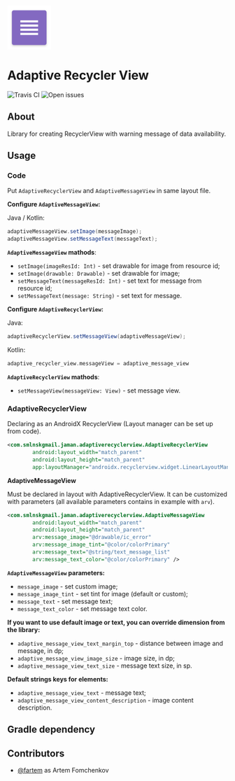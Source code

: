 <img src="media/ic_app.png" height="100px" />

Adaptive Recycler View
=============

![Travis CI](https://img.shields.io/travis/fartem/adaptive-recycler-view)
![Open issues](https://img.shields.io/github/issues-raw/fartem/adaptive-recycler-view.svg?color=ff534a)

About
-------------

Library for creating RecyclerView with warning message of data availability.

Usage
-------------

### Code

Put `AdaptiveRecyclerView` and `AdaptiveMessageView` in same layout file.

__Configure `AdaptiveMessageView`:__

Java / Kotlin:
```java
adaptiveMessageView.setImage(messageImage);
adaptiveMessageView.setMessageText(messageText);
```

__`AdaptiveMessageView` mathods__:

* `setImage(imageResId: Int)` - set drawable for image from resource id;
* `setImage(drawable: Drawable)` - set drawable for image;
* `setMessageText(messageResId: Int)` - set text for message from resource id; 
* `setMessageText(message: String)` - set text for message.

__Configure `AdaptiveRecyclerView`:__

Java:
```java
adaptiveRecyclerView.setMessageView(adaptiveMessageView);
```

Kotlin:
```kotlin
adaptive_recycler_view.messageView = adaptive_message_view
```

__`AdaptiveRecyclerView` mathods__:

* `setMessageView(messageView: View)` - set message view.

### AdaptiveRecyclerView

Declaring as an AndroidX RecyclerView (Layout manager can be set up from code).

```xml
<com.smlnskgmail.jaman.adaptiverecyclerview.AdaptiveRecyclerView
        android:layout_width="match_parent"
        android:layout_height="match_parent"
        app:layoutManager="androidx.recyclerview.widget.LinearLayoutManager" />
```

__AdaptiveMessageView__

Must be declared in layout with AdaptiveRecyclerView. It can be customized with parameters (all available parameters contains in example with `arv`).
```xml
<com.smlnskgmail.jaman.adaptiverecyclerview.AdaptiveMessageView
        android:layout_width="match_parent"
        android:layout_height="match_parent"
        arv:message_image="@drawable/ic_error"
        arv:message_image_tint="@color/colorPrimary"
        arv:message_text="@string/text_message_list"
        arv:message_text_color="@color/colorPrimary" />
```

__`AdaptiveMessageView` parameters:__

* `message_image` - set custom image;
* `message_image_tint` - set tint for image (default or custom);
* `message_text` - set message text;
* `message_text_color` - set message text color.

__If you want to use default image or text, you can override dimension from the library:__

* `adaptive_message_view_text_margin_top` - distance between image and message, in dp;
* `adaptive_message_view_image_size` - image size, in dp;
* `adaptive_message_view_text_size` - message text size, in sp.

__Default strings keys for elements:__

* `adaptive_message_view_text` - message text;
* `adaptive_message_view_content_description` - image content description.

Gradle dependency
-------------



Contributors
-------------

* [@fartem](https://github.com/fartem) as Artem Fomchenkov